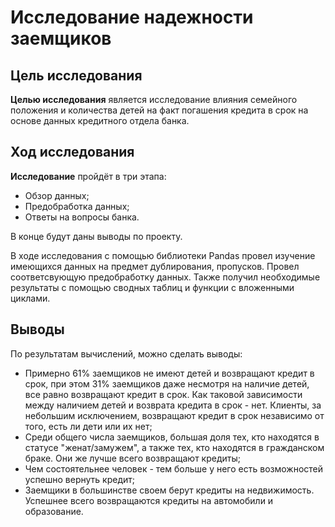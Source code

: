 # Исследование надежности заемщиков

## Цель исследования

**Целью исследования** является исследование влияния семейного положения и количества детей на факт погашения кредита в срок на основе данных кредитного отдела банка.

## Ход исследования

**Исследование** пройдёт в три этапа:
   -  Обзор данных;
   -  Предобработка данных;
   -  Ответы на вопросы банка.

В конце будут даны выводы по проекту.

В ходе исследования с помощью библиотеки Pandas провел изучение имеющихся данных на предмет дублирования, пропусков. Провел соответсвующую предобработку данных. Также получил необходимые результаты с помощью сводных таблиц и функции с вложенными циклами.

## Выводы

По результатам вычислений, можно сделать выводы:

-  Примерно 61% заемщиков не имеют детей и возвращают кредит в срок, при этом 31% заемщиков даже несмотря на наличие детей, все равно возвращают кредит в срок. Как таковой зависимости между наличием детей и возврата кредита в срок - нет. Клиенты, за небольшим исключением, возвращают кредит в срок независимо от того, есть ли дети или их нет;
-  Среди общего числа заемщиков, большая доля тех, кто находятся в статусе "женат/замужем", а также тех, кто находятся в гражданском браке. Они же лучше всего возвращают кредиты;
-  Чем состоятельнее человек - тем больше у него есть возможностей успешно вернуть кредит;
-  Заемщики в большинстве своем берут кредиты на недвижимость. Успешнее всего возвращаются кредиты на автомобили и образование.
